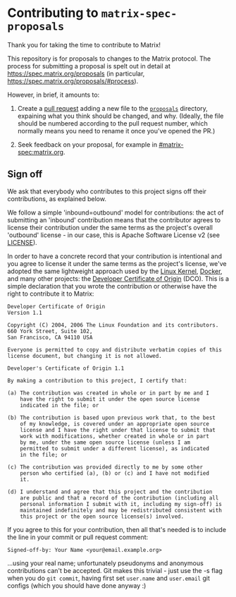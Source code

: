 Contributing to `matrix-spec-proposals`
=======================================

Thank you for taking the time to contribute to Matrix!

This repository is for proposals to changes to the Matrix protocol. The process
for submitting a proposal is spelt out in detail at
https://spec.matrix.org/proposals (in particular,
https://spec.matrix.org/proposals/#process).

However, in brief, it amounts to:

 1. Create a [pull request][1] adding a new file to the
    [`proposals`](./proposals) directory, expaining what you think should be
    changed, and why. (Ideally, the file should be numbered according to the
    pull request number, which normally means you need to rename it once you've
    opened the PR.)

 2. Seek feedback on your proposal, for example in
    [#matrix-spec:matrix.org](https://matrix.to/#/#matrix-spec:matrix.org).

Sign off
--------

We ask that everybody who contributes to this project signs off their
contributions, as explained below.

We follow a simple 'inbound=outbound' model for contributions: the act of
submitting an 'inbound' contribution means that the contributor agrees to
license their contribution under the same terms as the project's overall
'outbound' license - in our case, this is Apache Software License v2 (see
[LICENSE](./LICENSE)).

In order to have a concrete record that your contribution is intentional and
you agree to license it under the same terms as the project's license, we've
adopted the same lightweight approach used by the [Linux
Kernel](https://www.kernel.org/doc/html/latest/process/submitting-patches.html),
[Docker](https://github.com/docker/docker/blob/master/CONTRIBUTING.md), and
many other projects: the [Developer Certificate of
Origin](http://developercertificate.org/) (DCO). This is a simple declaration
that you wrote the contribution or otherwise have the right to contribute it to
Matrix:

    Developer Certificate of Origin
    Version 1.1

    Copyright (C) 2004, 2006 The Linux Foundation and its contributors.
    660 York Street, Suite 102,
    San Francisco, CA 94110 USA

    Everyone is permitted to copy and distribute verbatim copies of this
    license document, but changing it is not allowed.

    Developer's Certificate of Origin 1.1

    By making a contribution to this project, I certify that:

    (a) The contribution was created in whole or in part by me and I
        have the right to submit it under the open source license
        indicated in the file; or

    (b) The contribution is based upon previous work that, to the best
        of my knowledge, is covered under an appropriate open source
        license and I have the right under that license to submit that
        work with modifications, whether created in whole or in part
        by me, under the same open source license (unless I am
        permitted to submit under a different license), as indicated
        in the file; or

    (c) The contribution was provided directly to me by some other
        person who certified (a), (b) or (c) and I have not modified
        it.

    (d) I understand and agree that this project and the contribution
        are public and that a record of the contribution (including all
        personal information I submit with it, including my sign-off) is
        maintained indefinitely and may be redistributed consistent with
        this project or the open source license(s) involved.

If you agree to this for your contribution, then all that's needed is to
include the line in your commit or pull request comment:

    Signed-off-by: Your Name <your@email.example.org>

...using your real name; unfortunately pseudonyms and anonymous contributions
can't be accepted. Git makes this trivial - just use the -s flag when you do
``git commit``, having first set ``user.name`` and ``user.email`` git configs
(which you should have done anyway :)


[1]: https://docs.github.com/en/pull-requests/collaborating-with-pull-requests/proposing-changes-to-your-work-with-pull-requests/creating-a-pull-request
